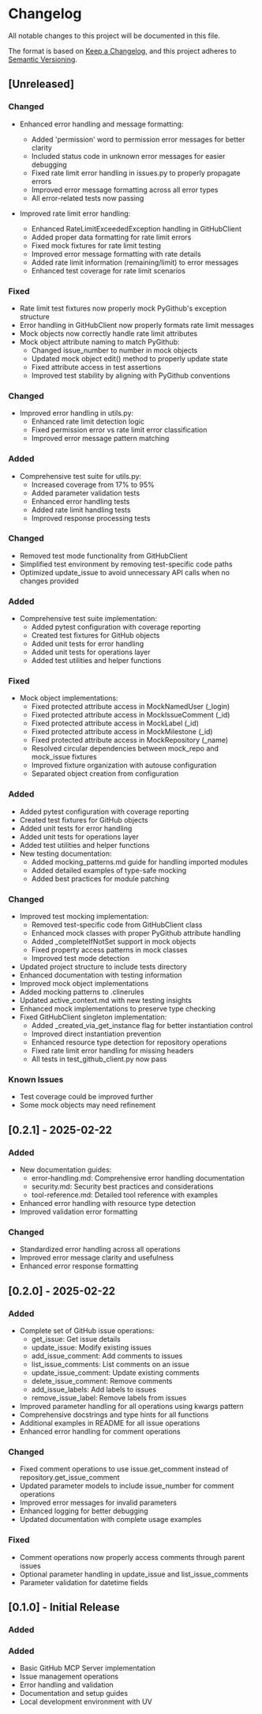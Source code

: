 # Changelog

All notable changes to this project will be documented in this file.

The format is based on [Keep a Changelog](https://keepachangelog.com/en/1.0.0/),
and this project adheres to [Semantic Versioning](https://semver.org/spec/v2.0.0.html).

## [Unreleased]
### Changed
- Enhanced error handling and message formatting:
  - Added 'permission' word to permission error messages for better clarity
  - Included status code in unknown error messages for easier debugging
  - Fixed rate limit error handling in issues.py to properly propagate errors
  - Improved error message formatting across all error types
  - All error-related tests now passing

- Improved rate limit error handling:
  - Enhanced RateLimitExceededException handling in GitHubClient
  - Added proper data formatting for rate limit errors
  - Fixed mock fixtures for rate limit testing
  - Improved error message formatting with rate details
  - Added rate limit information (remaining/limit) to error messages
  - Enhanced test coverage for rate limit scenarios

### Fixed
- Rate limit test fixtures now properly mock PyGithub's exception structure
- Error handling in GitHubClient now properly formats rate limit messages
- Mock objects now correctly handle rate limit attributes
- Mock object attribute naming to match PyGithub:
  - Changed issue_number to number in mock objects
  - Updated mock object edit() method to properly update state
  - Fixed attribute access in test assertions
  - Improved test stability by aligning with PyGithub conventions

### Changed
- Improved error handling in utils.py:
  - Enhanced rate limit detection logic
  - Fixed permission error vs rate limit error classification
  - Improved error message pattern matching

### Added
- Comprehensive test suite for utils.py:
  - Increased coverage from 17% to 95%
  - Added parameter validation tests
  - Enhanced error handling tests
  - Added rate limit handling tests
  - Improved response processing tests

### Changed
- Removed test mode functionality from GitHubClient
- Simplified test environment by removing test-specific code paths
- Optimized update_issue to avoid unnecessary API calls when no changes provided

### Added
- Comprehensive test suite implementation:
  - Added pytest configuration with coverage reporting
  - Created test fixtures for GitHub objects
  - Added unit tests for error handling
  - Added unit tests for operations layer
  - Added test utilities and helper functions

### Fixed
- Mock object implementations:
  - Fixed protected attribute access in MockNamedUser (_login)
  - Fixed protected attribute access in MockIssueComment (_id)
  - Fixed protected attribute access in MockLabel (_id)
  - Fixed protected attribute access in MockMilestone (_id)
  - Fixed protected attribute access in MockRepository (_name)
  - Resolved circular dependencies between mock_repo and mock_issue fixtures
  - Improved fixture organization with autouse configuration
  - Separated object creation from configuration

### Added
  - Added pytest configuration with coverage reporting
  - Created test fixtures for GitHub objects
  - Added unit tests for error handling
  - Added unit tests for operations layer
  - Added test utilities and helper functions
- New testing documentation:
  - Added mocking_patterns.md guide for handling imported modules
  - Added detailed examples of type-safe mocking
  - Added best practices for module patching

### Changed
- Improved test mocking implementation:
  - Removed test-specific code from GitHubClient class
  - Enhanced mock classes with proper PyGithub attribute handling
  - Added _completeIfNotSet support in mock objects
  - Fixed property access patterns in mock classes
  - Improved test mode detection
- Updated project structure to include tests directory
- Enhanced documentation with testing information
- Improved mock object implementations
- Added mocking patterns to .clinerules
- Updated active_context.md with new testing insights
- Enhanced mock implementations to preserve type checking
- Fixed GitHubClient singleton implementation:
  - Added _created_via_get_instance flag for better instantiation control
  - Improved direct instantiation prevention
  - Enhanced resource type detection for repository operations
  - Fixed rate limit error handling for missing headers
  - All tests in test_github_client.py now pass

### Known Issues
- Test coverage could be improved further
- Some mock objects may need refinement

## [0.2.1] - 2025-02-22

### Added
- New documentation guides:
  - error-handling.md: Comprehensive error handling documentation
  - security.md: Security best practices and considerations
  - tool-reference.md: Detailed tool reference with examples
- Enhanced error handling with resource type detection
- Improved validation error formatting

### Changed
- Standardized error handling across all operations
- Improved error message clarity and usefulness
- Enhanced error response formatting

## [0.2.0] - 2025-02-22

### Added
- Complete set of GitHub issue operations:
  - get_issue: Get issue details
  - update_issue: Modify existing issues
  - add_issue_comment: Add comments to issues
  - list_issue_comments: List comments on an issue
  - update_issue_comment: Update existing comments
  - delete_issue_comment: Remove comments
  - add_issue_labels: Add labels to issues
  - remove_issue_label: Remove labels from issues
- Improved parameter handling for all operations using kwargs pattern
- Comprehensive docstrings and type hints for all functions
- Additional examples in README for all issue operations
- Enhanced error handling for comment operations

### Changed
- Fixed comment operations to use issue.get_comment instead of repository.get_issue_comment
- Updated parameter models to include issue_number for comment operations
- Improved error messages for invalid parameters
- Enhanced logging for better debugging
- Updated documentation with complete usage examples

### Fixed
- Comment operations now properly access comments through parent issues
- Optional parameter handling in update_issue and list_issue_comments
- Parameter validation for datetime fields

## [0.1.0] - Initial Release

### Added

### Added
- Basic GitHub MCP Server implementation
- Issue management operations
- Error handling and validation
- Documentation and setup guides
- Local development environment with UV
